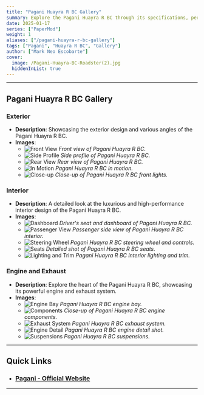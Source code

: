 ```yaml
---
title: "Pagani Huayra R BC Gallery"
summary: Explore the Pagani Huayra R BC through its specifications, performance, and features, complemented by an exclusive image gallery.
date: 2025-01-17
series: ["PaperMod"]
weight: 1
aliases: ["/pagani-huayra-r-bc-gallery"]
tags: ["Pagani", "Huayra R BC", "Gallery"]
author: ["Mark Neo Escobarte"]
cover:
  image: /Pagani-Huayra-BC-Roadster(2).jpg
  hiddenInList: true
---
```


---

## Pagani Huayra R BC Gallery

### Exterior

- **Description**: Showcasing the exterior design and various angles of the Pagani Huayra R BC.
- **Images**:
  - ![Front View](/Pagani-Huayra-BC-Roadster(4).jpg)
    *Front view of Pagani Huayra R BC.*
  - ![Side Profile](/Pagani-Huayra-BC-Roadster(6).jpg)
    *Side profile of Pagani Huayra R BC.*
  - ![Rear View](/Pagani-Huayra-BC-Roadster(3).jpg)
    *Rear view of Pagani Huayra R BC.*
  - ![In Motion](/Pagani-Huayra-BC-Roadster(1).jpg)
    *Pagani Huayra R BC in motion.*
  - ![Close-up](/Pagani-Huayra-BC-Roadster(8).jpg)
    *Close-up of Pagani Huayra R BC front lights.*

### Interior

- **Description**: A detailed look at the luxurious and high-performance interior design of the Pagani Huayra R BC.
- **Images**:
  - ![Dashboard](/Pagani-Huayra-BC-Roadster-full-interior.jpg)
    *Driver's seat and dashboard of Pagani Huayra R BC.*
  - ![Passenger View](/pagani-huayra-bc-roadster-interior(2).jpg)
    *Passenger side view of Pagani Huayra R BC interior.*
  - ![Steering Wheel](/pagani-huayra-bc-roadster-interior.jpg)
    *Pagani Huayra R BC steering wheel and controls.*
  - ![Seats](/pagani-huayra-bc-roadster-interior(3).jpg)
    *Detailed shot of Pagani Huayra R BC seats.*
  - ![Lighting and Trim](/pagani-huayra-bc-roadster-interior(4).jpg)
    *Pagani Huayra R BC interior lighting and trim.*

### Engine and Exhaust

- **Description**: Explore the heart of the Pagani Huayra R BC, showcasing its powerful engine and exhaust system.
- **Images**:
  - ![Engine Bay](/Pagani-Huayra-BC-Roadster-46-1.jpg)
    *Pagani Huayra R BC engine bay.*
  - ![Components](/Pagani-Huayra-BC-Roadster-suspension(3).avif )
    *Close-up of Pagani Huayra R BC engine components.*
  - ![Exhaust System](/pagani-huayra-bc-roadster-exhuast(3).avif)
    *Pagani Huayra R BC exhaust system.*
  - ![Engine Detail](/pagani-huayra-bc-roadster-engine.avif)
    *Pagani Huayra R BC engine detail shot.*
  - ![Suspensions](/Pagani-Huayra-BC-Roadster-suspension.avif)
    *Pagani Huayra R BC suspensions.*

---

## Quick Links

- ### [Pagani - Official Website](https://www.pagani.com)

---
